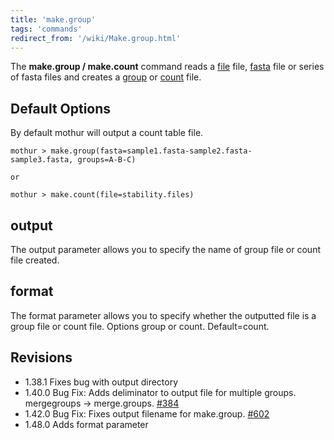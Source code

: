 ```yaml
---
title: 'make.group'
tags: 'commands'
redirect_from: '/wiki/Make.group.html'
---
```

The **make.group / make.count** command reads a [file](/wiki/file_file) file, [fasta](/wiki/fasta_file) file or series of fasta files and
creates a [ group](/wiki/group_file) or [count](/wiki/Count_file) file.

## Default Options
By default mothur will output a count table file.

    mothur > make.group(fasta=sample1.fasta-sample2.fasta-sample3.fasta, groups=A-B-C)

    or

    mothur > make.count(file=stability.files)
    
## output
The output parameter allows you to specify the name of group file or count file created. 

## format
The format parameter allows you to specify whether the outputted file is a group file or count file. Options group or count. Default=count.

## Revisions

-   1.38.1 Fixes bug with output directory
-   1.40.0 Bug Fix: Adds deliminator to output file for multiple groups.
    mergegroups -\> merge.groups.
    [\#384](https://github.com/mothur/mothur/issues/384)
-   1.42.0 Bug Fix: Fixes output filename for make.group.
    [\#602](https://github.com/mothur/mothur/issues/602)
-   1.48.0 Adds format parameter

